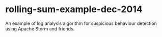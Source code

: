 rolling-sum-example-dec-2014
============================

An example of log analysis algorithm for suspicious behaviour detection using Apache Storm and friends.
